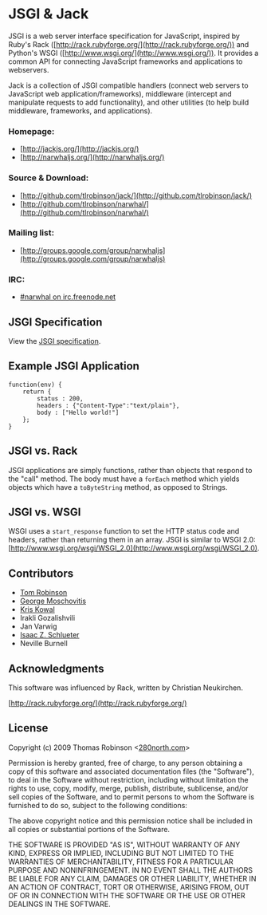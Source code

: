 
JSGI & Jack
===========

JSGI is a web server interface specification for JavaScript, inspired by Ruby's Rack ([http://rack.rubyforge.org/](http://rack.rubyforge.org/)) and Python's WSGI ([http://www.wsgi.org/](http://www.wsgi.org/)). It provides a common API for connecting JavaScript frameworks and applications to webservers.

Jack is a collection of JSGI compatible handlers (connect web servers to JavaScript web application/frameworks), middleware (intercept and manipulate requests to add functionality), and other utilities (to help build middleware, frameworks, and applications).


### Homepage:

* [http://jackjs.org/](http://jackjs.org/)
* [http://narwhaljs.org/](http://narwhaljs.org/)

### Source & Download:

* [http://github.com/tlrobinson/jack/](http://github.com/tlrobinson/jack/)
* [http://github.com/tlrobinson/narwhal/](http://github.com/tlrobinson/narwhal/)

### Mailing list:

* [http://groups.google.com/group/narwhaljs](http://groups.google.com/group/narwhaljs)

### IRC:

* [\#narwhal on irc.freenode.net](http://webchat.freenode.net/?channels=narwhal)


JSGI Specification
------------------

View the [JSGI specification](http://jackjs.org/jsgi-spec.html).


Example JSGI Application
------------------------

    function(env) {
        return {
            status : 200,
            headers : {"Content-Type":"text/plain"},
            body : ["Hello world!"]
        };
    }


JSGI vs. Rack
-------------

JSGI applications are simply functions, rather than objects that respond to the "call" method. The body must have a `forEach` method which yields objects which have a `toByteString` method, as opposed to Strings.


JSGI vs. WSGI
-------------

WSGI uses a `start_response` function to set the HTTP status code and headers, rather than returning them in an array. JSGI is similar to WSGI 2.0: [http://www.wsgi.org/wsgi/WSGI_2.0](http://www.wsgi.org/wsgi/WSGI_2.0).


Contributors
------------

* [Tom Robinson](http://tlrobinson.net/)
* [George Moschovitis](http://blog.gmosx.com/)
* [Kris Kowal](http://askawizard.blogspot.com/)
* Irakli Gozalishvili
* Jan Varwig
* [Isaac Z. Schlueter](http://foohack.com/)
* Neville Burnell


Acknowledgments
---------------

This software was influenced by Rack, written by Christian Neukirchen.

[http://rack.rubyforge.org/](http://rack.rubyforge.org/)


License
-------

Copyright (c) 2009 Thomas Robinson <[280north.com](http://280north.com/)\>

Permission is hereby granted, free of charge, to any person obtaining a copy
of this software and associated documentation files (the "Software"), to
deal in the Software without restriction, including without limitation the
rights to use, copy, modify, merge, publish, distribute, sublicense, and/or
sell copies of the Software, and to permit persons to whom the Software is
furnished to do so, subject to the following conditions:

The above copyright notice and this permission notice shall be included in
all copies or substantial portions of the Software.

THE SOFTWARE IS PROVIDED "AS IS", WITHOUT WARRANTY OF ANY KIND, EXPRESS OR
IMPLIED, INCLUDING BUT NOT LIMITED TO THE WARRANTIES OF MERCHANTABILITY,
FITNESS FOR A PARTICULAR PURPOSE AND NONINFRINGEMENT. IN NO EVENT SHALL
THE AUTHORS BE LIABLE FOR ANY CLAIM, DAMAGES OR OTHER LIABILITY, WHETHER
IN AN ACTION OF CONTRACT, TORT OR OTHERWISE, ARISING FROM, OUT OF OR IN
CONNECTION WITH THE SOFTWARE OR THE USE OR OTHER DEALINGS IN THE SOFTWARE.

